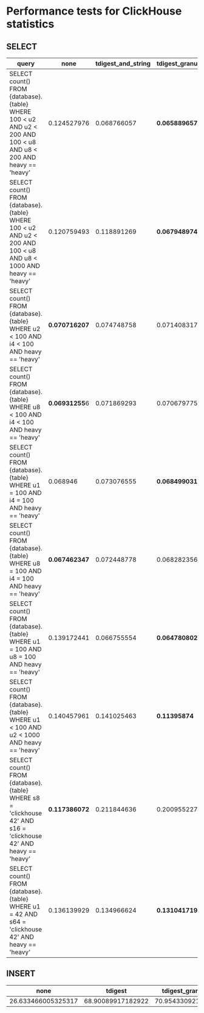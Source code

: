 # Performance tests for ClickHouse statistics

## SELECT

| query | none	| tdigest_and_string |	tdigest_granule_and_string	|
| --- | --- | --- | --- |
|SELECT count() FROM {database}.{table} WHERE 100 < u2 AND u2 < 200 AND 100 < u8 AND u8 < 200 AND heavy == 'heavy'	| 0.124527976	| 0.068766057	| **0.065889657**	|
|SELECT count() FROM {database}.{table} WHERE 100 < u2 AND u2 < 200 AND 100 < u8 AND u8 < 1000 AND heavy == 'heavy'	| 0.120759493	| 0.118891269	| **0.067948974**	|
|SELECT count() FROM {database}.{table} WHERE u2 < 100 AND i4 < 100 AND heavy == 'heavy'	| **0.070716207**	| 0.074748758	| 0.071408317	|
|SELECT count() FROM {database}.{table} WHERE u8 < 100 AND i4 < 100 AND heavy == 'heavy'	| **0.06931255**6	| 0.071869293	| 0.070679775	|
|SELECT count() FROM {database}.{table} WHERE u1 = 100 AND i4 = 100 AND heavy == 'heavy'	| 0.068946	| 0.073076555	| **0.068499031**	|
|SELECT count() FROM {database}.{table} WHERE u8 = 100 AND i4 = 100 AND heavy == 'heavy'	| **0.067462347**	| 0.072448778	| 0.068282356	|
|SELECT count() FROM {database}.{table} WHERE u1 = 100 AND u8 = 100 AND heavy == 'heavy'	| 0.139172441	| 0.066755554	| **0.064780802**	|
|SELECT count() FROM {database}.{table} WHERE u1 < 100 AND u2 < 1000 AND heavy == 'heavy' |	0.140457961	| 0.141025463	| **0.11395874** |
|SELECT count() FROM {database}.{table} WHERE s8 = 'clickhouse 42' AND s16 = 'clickhouse 42' AND heavy == 'heavy'	| **0.117386072**	| 0.211844636 |	0.200955227	|
|SELECT count() FROM {database}.{table} WHERE u1 = 42 AND s64 = 'clickhouse 42' AND heavy == 'heavy'	| 0.136139929	| 0.134966624 |	**0.131041719**	|


## INSERT

|	none	| tdigest |	tdigest_granule	|string	|
| --- | --- | --- | --- |
| 26.633466005325317 |	68.90089917182922	| 70.9543309211731	| 82.48186373710632|
